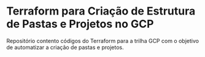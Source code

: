 # Terraform para Criação de Estrutura de Pastas e Projetos no GCP

Repositório contento códigos do Terraform para a trilha GCP com o objetivo de automatizar a criação de pastas e projetos.